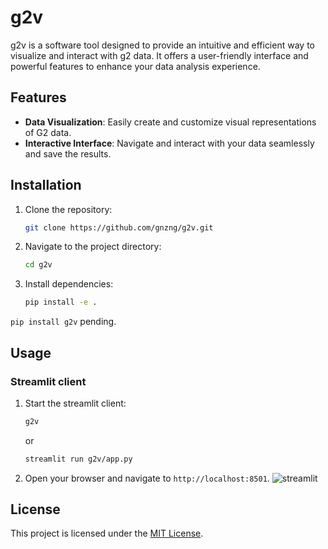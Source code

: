 # g2v

g2v is a software tool designed to provide an intuitive and efficient way to visualize and interact with g2 data. It offers a user-friendly interface and powerful features to enhance your data analysis experience.

## Features

- **Data Visualization**: Easily create and customize visual representations of G2 data.
- **Interactive Interface**: Navigate and interact with your data seamlessly and save the results.

## Installation

1. Clone the repository:
    ```bash
    git clone https://github.com/gnzng/g2v.git
    ```
2. Navigate to the project directory:
    ```bash
    cd g2v
    ```
3. Install dependencies:
    ```bash
    pip install -e .
    ```

`pip install g2v` pending.


## Usage

### Streamlit client

1. Start the streamlit client:
    ```bash
    g2v
    ```
    or
    ```bash
    streamlit run g2v/app.py 
    ```
2. Open your browser and navigate to `http://localhost:8501`.
![streamlit](static/streamlit.png)

## License

This project is licensed under the [MIT License](LICENSE).

